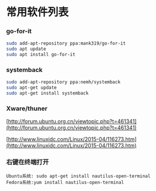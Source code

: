 # 常用软件列表

### go-for-it

```bash
sudo add-apt-repository ppa:mank319/go-for-it
sudo apt update
sudo apt install go-for-it
```

### systemback

```bash
sudo add-apt-repository ppa:nemh/systemback
sudo apt-get update
sudo apt-get install systemback
```

### Xware/thuner

[http://forum.ubuntu.org.cn/viewtopic.php?t=461341](http://forum.ubuntu.org.cn/viewtopic.php?t=461341)

[http://www.linuxidc.com/Linux/2015-04/116273.htm](http://www.linuxidc.com/Linux/2015-04/116273.htm)

### 右键在终端打开

```
Ubuntu系统: sudo apt-get install nautilus-open-terminal
Fedora系统:yum install nautilus-open-terminal
```
